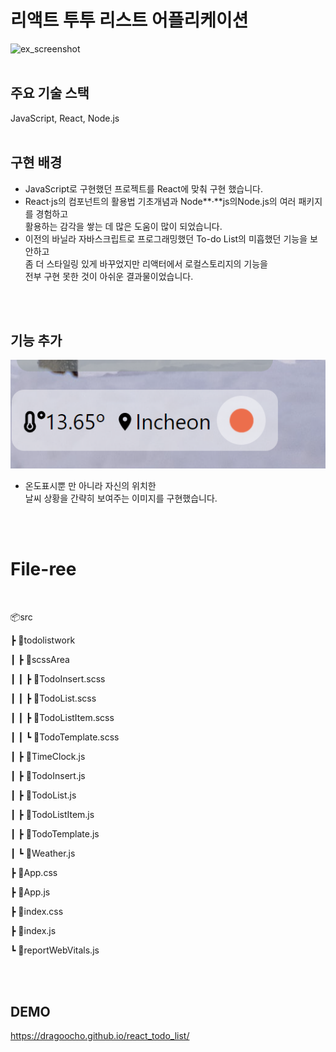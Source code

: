 
# 리액트 투투 리스트 어플리케이션
![ex_screenshot](https://dragoocho.netlify.app/static/093bf446bcc4a73022215654cecac28e/c1b63/reactTodo.png)
<br />
<br />
## 주요 기술 스택  
JavaScript, React,  Node.js
<br />
<br />
## 구현 배경
- JavaScript로 구현했던 프로젝트를 React에 맞춰 구현 했습니다.    
- React·js의 컴포넌트의 활용법 기초개념과 Node**·**js의Node.js의 여러 패키지를 경험하고    
활용하는 감각을 쌓는 데 많은 도움이 많이 되었습니다.     
- 이전의 바닐라 자바스크립트로 프로그래밍했던 To-do List의 미흡했던 기능을 보안하고    
좀 더 스타일링 있게 바꾸었지만 리액터에서 로컬스토리지의 기능을    
전부 구현 못한 것이 아쉬운 결과물이었습니다.   
<br />
<br />

## 기능 추가

![](https://github.com/DragooCho/TIL/blob/main/image/wed.png?raw=true)
- 온도표시뿐 만 아니라 자신의 위치한    
날씨 상황을 간략히 보여주는 이미지를 구현했습니다.
<br />
<br />
<h1>File-ree</h1>
<br />
<p>📦src</p>
<p> ┣ 📂todolistwork</p>
<p> ┃ ┣ 📂scssArea</p>
<p> ┃ ┃ ┣ 📜TodoInsert.scss</p>
<p> ┃ ┃ ┣ 📜TodoList.scss</p>
<p> ┃ ┃ ┣ 📜TodoListItem.scss</p>
<p> ┃ ┃ ┗ 📜TodoTemplate.scss</p>
<p> ┃ ┣ 📜TimeClock.js</p>
<p> ┃ ┣ 📜TodoInsert.js
<p> ┃ ┣ 📜TodoList.js</p>
<p> ┃ ┣ 📜TodoListItem.js</p>
<p> ┃ ┣ 📜TodoTemplate.js</p>
<p> ┃ ┗ 📜Weather.js</p>
<p> ┣ 📜App.css</p>
<p> ┣ 📜App.js</p>
<p> ┣ 📜index.css</p>
<p> ┣ 📜index.js</p>
<p> ┗ 📜reportWebVitals.js</p>
<br />
<br />

## DEMO
https://dragoocho.github.io/react_todo_list/
